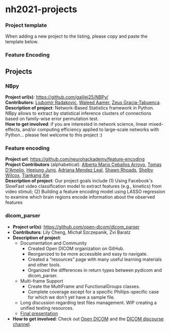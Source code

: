 # nh2021-projects

### Project template
When adding a new project to the listing, please copy and paste the template below.

### Feature Encoding

## Projects

### NBpy
**Project url(s)**: https://github.com/galilej25/NBPy/ \
**Contributors**: [Ljubomir Radakovic](https://github.com/galilej25), [Waleed Aamer](https://github.com/drmaly), [Zeus Gracia-Tabuenca](https://github.com/zchuri). \
**Description of project**: Network-Based Statistics framework in Python. NBpy allows to extract by statistical inference clusters of connections based on family-wise error permutation test.\
**How to get involved**: if you are interested in network science, linear mixed-effects, and/or computing efficiency applied to large-scale networks with Python... please feel welcome to this project :)


### Feature encoding
**Project url**: https://github.com/neurohackademy/feature-encoding \
**Project Contributors** (alphabetical): [Alberto Mario Ceballos Arroyo](https://github.com/alceballosa), [Tomas D'Amelio](https://github.com/tomdamelio), [Heejung Jung](https://github.com/jungheejung), [Adriana Mendez Leal](https://github.com/asmendezleal), [Shawn Rhoads](https://github.com/shawnrhoads), [Shelby Wilcox](https://github.com/shelbywilcox), [Tiankang Xie](https://github.com/TiankangXie) \
**Description of project**: Our project goals include (1) Using Facebook's SlowFast video classification model to extract features (e.g., kinetics) from video stimuli; (2) Building a feature encoding model using LASSO regression to examine which brain regions encode information about the observed features


### dicom_parser
* **Project url(s)**: https://github.com/open-dicom/dicom_parser
* **Contributors**: Lily Cheng, Michał Szczepanik, Zvi Baratz
* **Description of project**: 
    - Documentation and Community
      + Created Open DICOM organization on GitHub.
      + Reorganized to be more accessible and easy to navigate.
      + Created a “resources” page with many useful learning materials and other tools.
      + Organized the differences in return types between pydicom and dicom_parser.
    - Multi-frame Support
      + Create the MultiFrame and FunctionalGroups classes.
      + Complete coverage except for a specific Phillips-specific case for which we don’t yet have a sample file.
    - Long discussion regarding test files management. WIP creating a unified testing resources.
    - [Final presentation](https://docs.google.com/presentation/d/1dyBRn5jAl4mz7JHt7JcoT6RQY5qMbvvO57g4o1DgPsc/edit?usp=sharing)
* **How to get involved**: Check out [Open DICOM](https://github.com/open-dicom) and the [DICOM discourse channel](https://nipy.discourse.group/t/test-files-repository-and-dicom-parsers-github-address/50/9).
